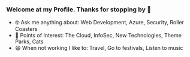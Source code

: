 <!--
<img align="right" src="https://github.com/kmt901/kmt901/blob/master/kaya_illustration.PNG" alt="Illustration of Kaya speaking at a conference with coding bubbles in background" width=350px height=465px/>
-->

### Welcome at my Profile. Thanks for stopping by 👋

- 🤓 Ask me anything about: Web Development, Azure, Security, Roller Coasters
- 📖 Points of Interest: The Cloud, InfoSec, New Technologies, Theme Parks, Cats
- 😄 When not working I like to: Travel, Go to festivals, Listen to music
